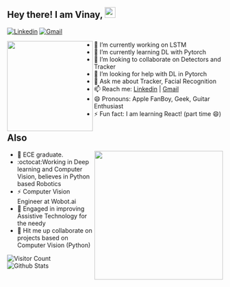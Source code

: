 ## Hey there!  I am Vinay,  <img src="https://media.giphy.com/media/hvRJCLFzcasrR4ia7z/giphy.gif" width="25px">


[![Linkedin](https://img.shields.io/badge/-LinkedIn-blue?style=flat&logo=Linkedin&logoColor=white)](https://www.linkedin.com/in/vinayverma982/)
[![Gmail](https://img.shields.io/badge/-Gmail-red?labelColor=ffffff&style=flat&logo=Gmail&logoColor=red)](mailto:vermavinay982@gmail.com)

<img align="left" src="https://media.giphy.com/media/VzvwdRvla47jyjwLZR/giphy.gif" width="200" height="210" />

  - 🔭 I’m currently working on LSTM
  - 🌱 I’m currently learning DL with Pytorch 
  - 👯 I’m looking to collaborate on Detectors and Tracker
  - 🤔 I’m looking for help with DL in Pytorch 
  - 💬 Ask me about Tracker, Facial Recognition
  - 📫 Reach me: [Linkedin](https://www.linkedin.com/in/vinayverma982/) | [Gmail](mailto:vermavinay982@gmail.com)
  - 😄 Pronouns: Apple FanBoy, Geek, Guitar Enthusiast
  - ⚡ Fun fact: I am learning React! (part time 😄)

## Also


<p>
  <img align="right" src="https://media.giphy.com/media/AiPPsVtxUnwti/giphy.gif" width="300" />
</p>

- :panda_face: ECE graduate.
- :octocat:Working in Deep learning and Computer Vision, believes in Python based Robotics
- :zap: Computer Vision Engineer at Wobot.ai
- :electric_plug: Engaged in improving Assistive Technology for the needy
- :robot: Hit me up collaborate on projects based on Computer Vision (Python)


![Visitor Count](https://profile-counter.glitch.me/vermavinay982/count.svg)
![Github Stats](https://github-readme-stats.vercel.app/api?username=vermavinay982&show_icons=true&theme=radical)
